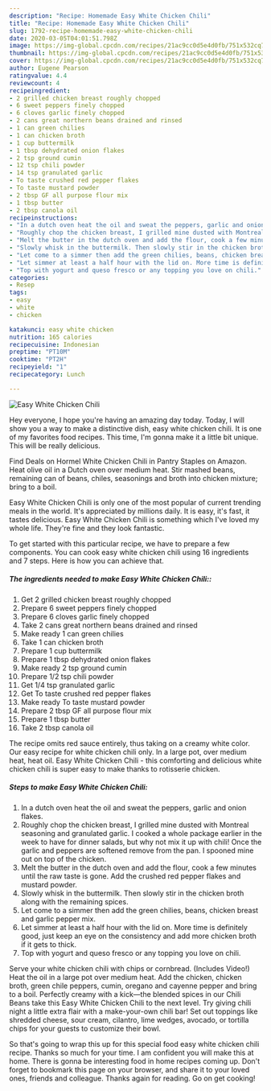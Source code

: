 ```yaml
---
description: "Recipe: Homemade Easy White Chicken Chili"
title: "Recipe: Homemade Easy White Chicken Chili"
slug: 1792-recipe-homemade-easy-white-chicken-chili
date: 2020-03-05T04:01:51.798Z
image: https://img-global.cpcdn.com/recipes/21ac9cc0d5e4d0fb/751x532cq70/easy-white-chicken-chili-recipe-main-photo.jpg
thumbnail: https://img-global.cpcdn.com/recipes/21ac9cc0d5e4d0fb/751x532cq70/easy-white-chicken-chili-recipe-main-photo.jpg
cover: https://img-global.cpcdn.com/recipes/21ac9cc0d5e4d0fb/751x532cq70/easy-white-chicken-chili-recipe-main-photo.jpg
author: Eugene Pearson
ratingvalue: 4.4
reviewcount: 4
recipeingredient:
- 2 grilled chicken breast roughly chopped
- 6 sweet peppers finely chopped
- 6 cloves garlic finely chopped
- 2 cans great northern beans drained and rinsed
- 1 can green chilies
- 1 can chicken broth
- 1 cup buttermilk
- 1 tbsp dehydrated onion flakes
- 2 tsp ground cumin
- 12 tsp chili powder
- 14 tsp granulated garlic
- To taste crushed red pepper flakes
- To taste mustard powder
- 2 tbsp GF all purpose flour mix
- 1 tbsp butter
- 2 tbsp canola oil
recipeinstructions:
- "In a dutch oven heat the oil and sweat the peppers, garlic and onion flakes."
- "Roughly chop the chicken breast, I grilled mine dusted with Montreal seasoning and granulated garlic. I cooked a whole package earlier in the week to have for dinner salads, but why not mix it up with chili! Once the garlic and peppers are softened remove from the pan. I spooned mine out on top of the chicken."
- "Melt the butter in the dutch oven and add the flour, cook a few minutes until the raw taste is gone. Add the crushed red pepper flakes and mustard powder."
- "Slowly whisk in the buttermilk. Then slowly stir in the chicken broth along with the remaining spices."
- "Let come to a simmer then add the green chilies, beans, chicken breast and garlic pepper mix."
- "Let simmer at least a half hour with the lid on. More time is definitely good, just keep an eye on the consistency and add more chicken broth if it gets to thick."
- "Top with yogurt and queso fresco or any topping you love on chili."
categories:
- Resep
tags:
- easy
- white
- chicken

katakunci: easy white chicken
nutrition: 165 calories
recipecuisine: Indonesian
preptime: "PT10M"
cooktime: "PT2H"
recipeyield: "1"
recipecategory: Lunch

---
```



![Easy White Chicken Chili](https://img-global.cpcdn.com/recipes/21ac9cc0d5e4d0fb/751x532cq70/easy-white-chicken-chili-recipe-main-photo.jpg)

Hey everyone, I hope you're having an amazing day today. Today, I will show you a way to make a distinctive dish, easy white chicken chili. It is one of my favorites food recipes. This time, I'm gonna make it a little bit unique. This will be really delicious.

Find Deals on Hormel White Chicken Chili in Pantry Staples on Amazon. Heat olive oil in a Dutch oven over medium heat. Stir mashed beans, remaining can of beans, chiles, seasonings and broth into chicken mixture; bring to a boil.

Easy White Chicken Chili is only one of the most popular of current trending meals in the world. It's appreciated by millions daily. It is easy, it's fast, it tastes delicious. Easy White Chicken Chili is something which I've loved my whole life. They're fine and they look fantastic.


To get started with this particular recipe, we have to prepare a few components. You can cook easy white chicken chili using 16 ingredients and 7 steps. Here is how you can achieve that.

##### The ingredients needed to make Easy White Chicken Chili::

1. Get 2 grilled chicken breast roughly chopped
1. Prepare 6 sweet peppers finely chopped
1. Prepare 6 cloves garlic finely chopped
1. Take 2 cans great northern beans drained and rinsed
1. Make ready 1 can green chilies
1. Take 1 can chicken broth
1. Prepare 1 cup buttermilk
1. Prepare 1 tbsp dehydrated onion flakes
1. Make ready 2 tsp ground cumin
1. Prepare 1/2 tsp chili powder
1. Get 1/4 tsp granulated garlic
1. Get To taste crushed red pepper flakes
1. Make ready To taste mustard powder
1. Prepare 2 tbsp GF all purpose flour mix
1. Prepare 1 tbsp butter
1. Take 2 tbsp canola oil


The recipe omits red sauce entirely, thus taking on a creamy white color. Our easy recipe for white chicken chili only. In a large pot, over medium heat, heat oil. Easy White Chicken Chili - this comforting and delicious white chicken chili is super easy to make thanks to rotisserie chicken. 

##### Steps to make Easy White Chicken Chili:

1. In a dutch oven heat the oil and sweat the peppers, garlic and onion flakes.
1. Roughly chop the chicken breast, I grilled mine dusted with Montreal seasoning and granulated garlic. I cooked a whole package earlier in the week to have for dinner salads, but why not mix it up with chili! Once the garlic and peppers are softened remove from the pan. I spooned mine out on top of the chicken.
1. Melt the butter in the dutch oven and add the flour, cook a few minutes until the raw taste is gone. Add the crushed red pepper flakes and mustard powder.
1. Slowly whisk in the buttermilk. Then slowly stir in the chicken broth along with the remaining spices.
1. Let come to a simmer then add the green chilies, beans, chicken breast and garlic pepper mix.
1. Let simmer at least a half hour with the lid on. More time is definitely good, just keep an eye on the consistency and add more chicken broth if it gets to thick.
1. Top with yogurt and queso fresco or any topping you love on chili.


Serve your white chicken chili with chips or cornbread. (Includes Video!) Heat the oil in a large pot over medium heat. Add the chicken, chicken broth, green chile peppers, cumin, oregano and cayenne pepper and bring to a boil. Perfectly creamy with a kick—the blended spices in our Chili Beans take this Easy White Chicken Chili to the next level. Try giving chili night a little extra flair with a make-your-own chili bar! Set out toppings like shredded cheese, sour cream, cilantro, lime wedges, avocado, or tortilla chips for your guests to customize their bowl. 

So that's going to wrap this up for this special food easy white chicken chili recipe. Thanks so much for your time. I am confident you will make this at home. There is gonna be interesting food in home recipes coming up. Don't forget to bookmark this page on your browser, and share it to your loved ones, friends and colleague. Thanks again for reading. Go on get cooking!

